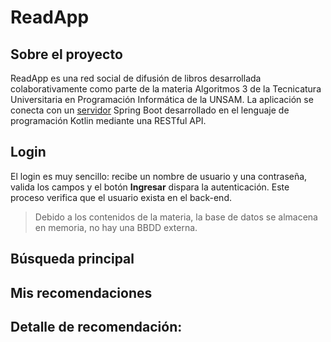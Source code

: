 # ReadApp

## Sobre el proyecto

ReadApp es una red social de difusión de libros desarrollada colaborativamente como parte de la materia Algoritmos 3 de la Tecnicatura Universitaria en Programación Informática de la UNSAM. La aplicación se conecta con un [servidor](https://github.com/franncoronel/readapp-backend) Spring Boot desarrollado en el lenguaje de programación Kotlin mediante una RESTful API.

## Login
El login es muy sencillo: recibe un nombre de usuario y una contraseña, valida los campos y el botón **Ingresar** dispara la autenticación. Este proceso verifica que el usuario exista en el back-end. 
> Debido a los contenidos de la materia, la base de datos se almacena en memoria, no hay una BBDD externa.
## Búsqueda principal
## Mis recomendaciones
## Detalle de recomendación:
